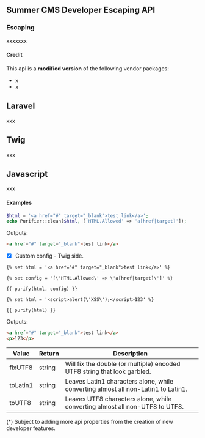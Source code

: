 ## Summer CMS Developer Escaping API

### Escaping

xxxxxxx

#### Credit

This api is a **modified version** of the following vendor packages:

- x
- x

## Laravel

xxx

## Twig

xxx

## Javascript

xxx





#### Examples

```php
$html = '<a href="#" target="_blank">test link</a>';
echo Purifier::clean($html, ['HTML.Allowed' => 'a[href|target]']);
```

Outputs:

```html
<a href="#" target="_blank">test link</a>
```

- [x] Custom config - Twig side.

```twig
{% set html = '<a href="#" target="_blank">test link</a>' %}

{% set config = '[\'HTML.Allowed\' => \'a[href|target]\']' %}

{{ purify(html, config) }}

{% set html = '<script>alert(\'XSS\');</script>123' %}

{{ purify(html) }}
```

Outputs:

```html
<a href="#" target="_blank">test link</a>
<p>123</p>
```

Value | Return | Description
---|---|---
fixUTF8 | string | Will fix the double (or multiple) encoded UTF8 string that look garbled.
toLatin1 | string | Leaves Latin1 characters alone, while converting almost all non-Latin1 to Latin1.
toUTF8 | string | Leaves UTF8 characters alone, while converting almost all non-UTF8 to UTF8.

(*) Subject to adding more api properties from the creation of new developer features.
